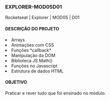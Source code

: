 ### EXPLORER-MOD05D01
Rocketseat | Explorer | MOD05 | D01

#### DESCRIÇÃO DO PROJETO

<li> Arrays </li>
<li> Animações com CSS </li>
<li> Funções *callback* </li>
<li> Manipulação da DOM </li>
<li> Biblioteca JS Math() </li>
<li> Funções no Javascript </li>
<li> Estrutura de dados HTML </li>

#### OBJETIVO
Praticar e rever tudo que foi ensinado no módulo.
